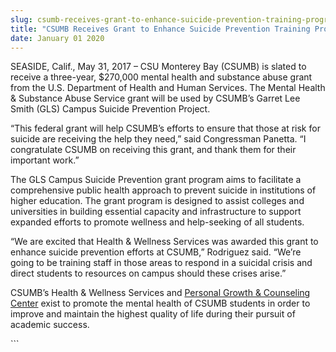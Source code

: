 ```yaml
---
slug: csumb-receives-grant-to-enhance-suicide-prevention-training-programs
title: "CSUMB Receives Grant to Enhance Suicide Prevention Training Programs"
date: January 01 2020
---
```


 
<p>
  SEASIDE, Calif., May 31, 2017 – CSU Monterey Bay (CSUMB) is slated to receive
  a three-year, $270,000 mental health and substance abuse grant from the U.S.
  Department of Health and Human Services. The Mental Health &amp; Substance
  Abuse Service grant will be used by CSUMB’s Garret Lee Smith (GLS) Campus
  Suicide Prevention Project.
</p>
<p>
  “This federal grant will help CSUMB’s efforts to ensure that those at risk for
  suicide are receiving the help they need,” said Congressman Panetta. “I
  congratulate CSUMB on receiving this grant, and thank them for their important
  work.”
</p>
<p>
  The GLS Campus Suicide Prevention grant program aims to facilitate a
  comprehensive public health approach to prevent suicide in institutions of
  higher education. The grant program is designed to assist colleges and
  universities in building essential capacity and infrastructure to support
  expanded efforts to promote wellness and help-seeking of all students.
</p>
<p>
  “We are excited that Health &amp; Wellness Services was awarded this grant to
  enhance suicide prevention efforts at CSUMB,” Rodriguez said. “We’re going to
  be training staff in those areas to respond in a suicidal crisis and direct
  students to resources on campus should these crises arise.”
</p>
<p>
  CSUMB’s Health &amp; Wellness Services and
  <a href="https://csumb.edu/pgcc">Personal Growth &amp; Counseling Center</a>
  exist to promote the mental health of CSUMB students in order to improve and
  maintain the highest quality of life during their pursuit of academic success.
</p>
```

